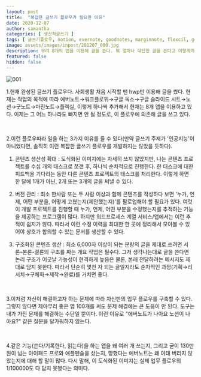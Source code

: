 ```yaml
---
layout: post
title:  "복잡한 글쓰기 플로우가 필요한 이유"
date: 2020-12-07
author: samantha
categories: [ 생산적글쓰기 ]
tags: [ 글쓰기플로우, notion, evernote, goodnotes, marginnote, flexcil, googledocs ]
image: assets/images/inpost/201207_000.jpg
description: 무려 8개의 앱을 이용해 글을 쓴다. 뭐 얼마나 대단한 글을 쓴다고 이렇게까지 자신만의 플로우를 고집하는 걸까? 글쎄, 인공지능 기업에서 일하면 이렇게 변한다!
featured: false
hidden: false
---
```


![001](https://github.com/samantha-writer/blog/master/assets/images/inpost/201207_001.jpg?raw=true)

1.현재 완성된 글쓰기 플로우다. 사회생활 처음 시작할 땐 hwp만 이용해 글을 썼다. 현재는  작업의 목적에 따라 에버노트→워크플로위→구글 독스→구글 슬라이드 시트→노션→굿노트→마진노트→플렉실, 이렇게 하나씩 추가해서 현재는 8개 앱을 이용하고 있다. 이제는 그 어느 하나라도 빠지면 안 될 정도로, 이 플로우에 의존해 글을 쓰고 있다.

<br/>

2.이런 플로우따라 일을 하는 3가지 이유를 들 수 있다(만약 글쓰기 주제가 '인공지능'이 아니었다면, 솔직히 이런 복잡한 글쓰기 플로우를 개발하지는 않았을 듯하다).

1) 콘텐츠 생산성 확대 : 도식화된 이미지에는 자세히 쓰지 않았지만, 나는 콘텐츠 프로젝트를 수십 개의 태스크로 쪼갠 후, 하나씩 순차적으로 진행한다. 한 태스크에 대한 피드백을 기다리는 동안 다른 콘텐츠 프로젝트의 태스크를 처리한다. 이렇게 하면 한 달에 1개가 아닌, 2개 또는 3개의 글을 써낼 수 있다.

2) 버전 관리 : 최소 한사람 또는 두 사람 이상과 함께 콘텐츠를 작성하다 보면 '누가, 언제, 어떤 부분을, 어떻게 고쳤는지(제안했는지)'를 팔로업해야 할 필요가 있다. 여럿이 개발 프로젝트를 진행할 때 누가, 언제, 어떤 부분을 수정했는지를 추적하는 기능을 제공하는 프로그램이 많다. 하지만 워드프로세스 계열 서비스/앱에서는 이런 추적이 쉽지가 않다. 따라서 이런 수정 이력을 최대한 한 곳에 정리해서 모아볼 수 있어야 상호가 합의할 수 있는 문서를 생산할 수 있다.

3) 구조화된 콘텐츠 생산 : 최소 6,000자 이상이 되는 분량의 글을 제대로 쓰려면 서론-본론-결론의 구조를 짜는 개요 작업은 필수다. 그저 생각나는대로 글을 쓴다면 논리 구조가 어긋날 가능성이 현격하게 높음은 물론, 본래 전달하려는 메시지도 제대로 담지 못한다. 따라서 단순히 몇천 자 되는 글일지라도 순차적인 과정(기획→리서치→구체화→제작→완료)를 거치면 좋다.

<br/>

3.이처럼 자신이 해결하고자 하는 문제에 따라 자신만의 업무 플로우를 구축할 수 있다. 그렇지 않다면 제아무리 좋은 앱 100개를 써도 문제 해결에는 큰 도움이 안 된다. 도구는 내가 가진 문제를 해결하는 수단일 뿐이다. 이런 이유로 "에버노트가 나아요 노션이 나아요?" 같은 질문을 달가워하지 않는다.

<br/>

4.같은 기능(쓴다/기록한다, 읽는다)을 하는 앱을 왜 여러 개 쓰는지, 그리고 굳이 130만 원이 넘는 아이패드 프로와 애플펜슬을 샀는지, 망했다는 에버노트는 왜 여태 버리지 않았는지에 대해 할 말이 많다. 다시 말해, 이 도식화된 이미지는 실제 업무 플로우의 1/100000도 다 담지 못했다는 의미다.

<br/>
